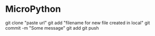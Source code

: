 # MicroPython
git clone "paste url"
git add "filename for new file created in local"
git commit -m "Some message"
git add
git push
